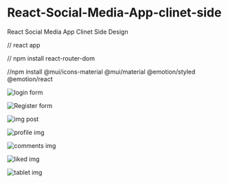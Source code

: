# React-Social-Media-App-clinet-side
React Social Media App Clinet Side Design

// react app

// npm install react-router-dom

//npm install @mui/icons-material @mui/material @emotion/styled @emotion/react


![login form](https://user-images.githubusercontent.com/73035495/235345640-0fbc1793-e45e-4081-bbd9-0f5bebfade1d.png)

![Register form](https://user-images.githubusercontent.com/73035495/235345644-240cb517-e90e-4d1d-8536-21a9f1f33905.png)

![img post](https://user-images.githubusercontent.com/73035495/236562039-ff112c93-84aa-4538-b2d7-d244b700cd0e.png)

![profile img](https://user-images.githubusercontent.com/73035495/236674183-94dfdae2-6297-4fc6-a585-e778a5a64f43.png)

![comments img](https://user-images.githubusercontent.com/73035495/236674190-446b270b-4e27-4aac-b755-594ed3b23521.png)

![liked img](https://user-images.githubusercontent.com/73035495/236674195-a368d8ba-c287-4cae-b329-9d38e84f073b.png)

![tablet img](https://user-images.githubusercontent.com/73035495/236677990-55056bc2-f976-41e0-8568-0e18182a181d.png)


